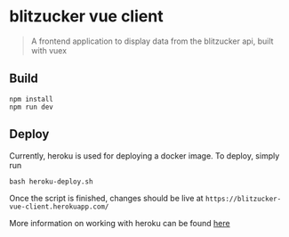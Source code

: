 # blitzucker vue client

> A frontend application to display data from the blitzucker api, built with vuex

## Build

```
npm install
npm run dev
```

## Deploy
Currently, heroku is used for deploying a docker image.
To deploy, simply run
```
bash heroku-deploy.sh
```
Once the script is finished, changes should be live at `https://blitzucker-vue-client.herokuapp.com/`

More information on working with heroku can be found [here](https://devcenter.heroku.com/articles/container-registry-and-runtime)
